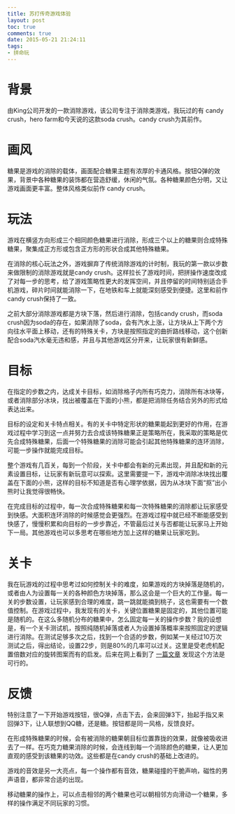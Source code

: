 ```yaml
---
title: 苏打传奇游戏体验
layout: post
toc: true
comments: true
date: 2015-05-21 21:24:11
tags:
- 拼命玩
---
```

# 背景

由King公司开发的一款消除游戏，该公司专注于消除类游戏，我玩过的有 candy crush，hero farm和今天说的这款soda crush。candy crush为其前作。

# 画风

糖果是游戏的消除的载体，画面配合糖果主题有浓厚的卡通风格。按钮Q弹的效果，背景中各种糖果的装饰都在营造舒缓，休闲的气氛。各种糖果颜色分明，又让游戏画面更丰富。整体风格类似前作 candy crush。

# 玩法

游戏在横竖方向形成三个相同颜色糖果进行消除，形成三个以上的糖果则合成特殊糖果，聚集成正方形或包含正方形的形状合成其他特殊糖果。

在消除的核心玩法之外，游戏摒弃了传统消除游戏的计时制，我玩的第一款以步数来做限制的消除游戏就是candy crush。这样拉长了游戏时间，把拼操作速度改成了对每一步的思考，给了游戏策略性更大的发挥空间，并且停留的时间特别适合手机游戏，碎片时间就能消除一下，在地铁和车上就能深刻感受到便捷。这里和前作candy crush保持了一致。

之前大部分消除游戏都是方块下落，然后进行消除，包括candy crush，而soda crush因为soda的存在，如果消除了soda，会有汽水上涨，让方块从上下两个方向往水平面上移动，还有的特殊关卡，方块是按照指定的曲折路线移动，这个创新配合soda汽水毫无违和感，并且与其他游戏区分开来，让玩家很有新鲜感。

# 目标

在指定的步数之内，达成关卡目标，如消除格子内所有巧克力，消除所有冰块等，或者消除部分冰块，找出被覆盖在下面的小熊，都是把消除任务结合另外的形式给表达出来。

目标的设定和关卡特点相关。有的关卡中特定形状的糖果能起到更好的作用，在游戏过程中学习到这一点并努力去合成该特殊糖果正是策略所在，我采取的策略是优先合成特殊糖果，后面一个特殊糖果的消除可能会引起其他特殊糖果的连环消除，可能一步操作就能完成目标。

整个游戏有几百关，每到一个阶段，关卡中都会有新的元素出现，并且配和新的元素设置目标，让玩家有新玩意可以探索。这里需要提一下，游戏中消除冰块找出覆盖在下面的小熊，这样的目标不知道是否有心理学依据，因为从冰块下面“抠”出小熊时让我觉得很畅快。

在完成目标的过程中，每一次合成特殊糖果和每一次特殊糖果的消除都让玩家感受到快感。大面积连环消除的时候感觉会更强烈。在游戏过程中就已经不断能感受到快感了，慢慢积累和向目标的一步步靠近，不管最后过关与否都能让玩家马上开始下一局。其他游戏也可以多思考在哪些地方加上这样的糖果让玩家吃到。

# 关卡

我在玩游戏的过程中思考过如何控制关卡的难度，如果游戏的方块掉落是随机的，或者由人为设置每一关的各种颜色方块掉落，那么这会是一个巨大的工作量。每一关的步数设置，让玩家感到合理的难度，跳一跳就能摘到桃子，这也需要有一个数值控制。在游戏过程中，我发现有的关卡，关键位置糖果是固定的，其他位置可能是随机的。在这么多随机分布的糖果中，怎么固定每一关的操作步数？我的设想是，有一个关卡测试机，按照纯随机掉落或者人为设置掉落概率来按照固定的逻辑进行消除。在测试足够多次之后，找到一个合适的步数，例如某一关经过10万次测试之后，得出结论，设置22步，则是80%的几率可以过关。这里是受老虎机配置倍数对应的旋转图案而有的启发。后来在网上看到了 [一篇文章](http://mp.weixin.qq.com/s?__biz=MjM5OTc2ODUxMw==&mid=205537794&idx=1&sn=8c7f1b04f418e571ec5e9f32f4e8143f#rd) 发现这个方法是可行的。

# 反馈

特别注意了一下开始游戏按钮，很Q弹，点击下去，会来回弹3下，抬起手指又来回弹3下，让人联想到QQ糖，还是糖。按钮都是同一风格，反馈良好。

在形成特殊糖果的时候，会有被消除的糖果朝目标位置靠拢的效果，就像被吸收进去了一样。在巧克力糖果消除的时候，会连线到每一个消除颜色的糖果，让人更加直观的感受到该糖果的功效。这些都是在candy crush的基础上改进的。

游戏的音效是另一大亮点，每一个操作都有音效，糖果碰撞的干脆声响，磁性的男声语音，都非常合适的出现。

移动糖果的操作上，可以点击相邻的两个糖果也可以朝相邻方向滑动一个糖果，多样的操作满足不同玩家的习惯。
